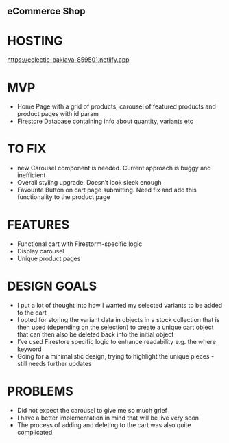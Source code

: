 ## eCommerce Shop

# HOSTING

https://eclectic-baklava-859501.netlify.app

# MVP

* Home Page with a grid of products, carousel of featured products and product pages with id param
* Firestore Database containing info about quantity, variants etc

# TO FIX

- new Carousel component is needed. Current approach is buggy and inefficient 
- Overall styling upgrade. Doesn’t look sleek enough
- Favourite Button on cart page submitting. Need fix and add this functionality to the product page

# FEATURES

* Functional cart with Firestorm-specific logic
* Display carousel
* Unique product pages

# DESIGN GOALS
* I put a lot of thought into how I wanted my selected variants to be added to the cart
* I opted for storing the variant data in objects in a stock collection that is then used (depending on the selection) to create a unique cart object that can then also be deleted back into the initial object
* I’ve used Firestore specific logic to enhance readability e.g. the where keyword
* Going for a minimalistic design, trying to highlight the unique pieces - still needs further updates

# PROBLEMS
* Did not expect the carousel to give me so much grief
* I have a better implementation in mind that will be live very soon
* The process of adding and deleting to the cart was also quite complicated 

